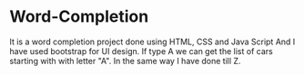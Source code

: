 # Word-Completion
It is a word completion project done using HTML, CSS and Java Script
And I have used bootstrap for UI design.
If type A we can get the list of cars starting with with letter "A".
In the same way I have done till Z.
